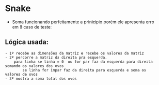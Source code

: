 # Snake

- Soma funcionando perfeitamente a prinicipio porém ele apresenta erro em 8 caso de teste:

## Lógica usada:

    - 1º recebe as dimensões da matriz e recebe os valores da matriz
    - 2º percorre a matriz da direita pra esquerda.
        para linha se linha = 0  ou for par faz da esquerda para direita somando os valores dos ovos
            se linha for impar faz da direita para esquerda e soma os valores de ovos
    - 3º mostra a soma total dos ovos